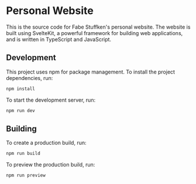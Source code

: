 # Personal Website

This is the source code for Fabe Stuffken's personal website. The website is built using SvelteKit, a powerful framework for building web applications, and is written in TypeScript and JavaScript.

## Development

This project uses npm for package management. To install the project dependencies, run:

```bash
npm install
```

To start the development server, run:

```bash
npm run dev
```

## Building

To create a production build, run:

```bash
npm run build
```

To preview the production build, run:

```bash
npm run preview
```
